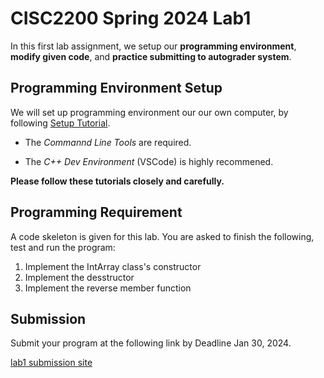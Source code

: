 # CISC2200 Spring 2024 Lab1

In this first lab assignment, we setup our **programming environment**, **modify given code**,
and **practice submitting to autograder system**.


## Programming Environment Setup
We will set up programming environment our our own computer, by following [Setup Tutorial](https://eecs280staff.github.io/tutorials/). 

- The _Commannd Line Tools_ are required. 

- The _C++ Dev Environment_ (VSCode) is highly recommened.

**Please follow these tutorials closely and carefully.**

## Programming Requirement

A code skeleton is given for this lab. You are asked to finish the following, test and run the program:

1. Implement the IntArray class's constructor
2. Implement the desstructor 
3. Implement the reverse member function

## Submission 

Submit your program at the following link by Deadline Jan 30, 2024.

[lab1 submission site](https://storm.cis.fordham.edu:8443/web/project/1486)
